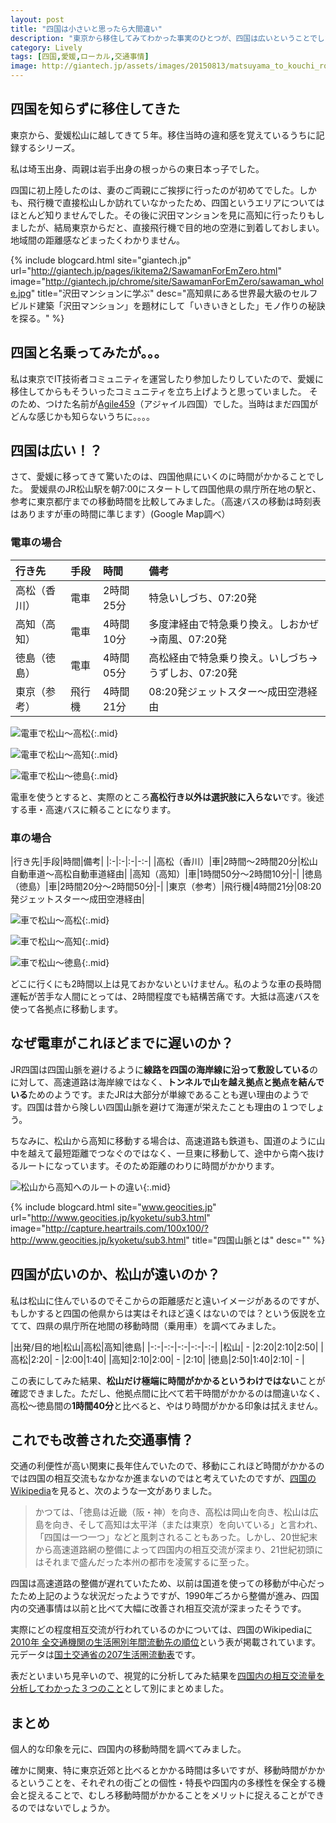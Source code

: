 ```yaml
---
layout: post
title: "四国は小さいと思ったら大間違い"
description: "東京から移住してみてわかった事実のひとつが、四国は広いということでした。移動時間という切り口で広さを表現してみました。"
category: Lively
tags: [四国,愛媛,ローカル,交通事情]
image: http://giantech.jp/assets/images/20150813/matsuyama_to_kouchi_routes.png
---
```


## 四国を知らずに移住してきた

東京から、愛媛松山に越してきて５年。移住当時の違和感を覚えているうちに記録するシリーズ。

私は埼玉出身、両親は岩手出身の根っからの東日本っ子でした。

四国に初上陸したのは、妻のご両親にご挨拶に行ったのが初めてでした。しかも、飛行機で直接松山しか訪れていなかったため、四国というエリアについてはほとんど知りませんでした。その後に沢田マンションを見に高知に行ったりもしましたが、結局東京からだと、直接飛行機で目的地の空港に到着しておしまい。地域間の距離感などまったくわかりません。

{% include blogcard.html site="giantech.jp" url="http://giantech.jp/pages/ikitema2/SawamanForEmZero.html" image="http://giantech.jp/chrome/site/SawamanForEmZero/sawaman_whole.jpg" title="沢田マンションに学ぶ" desc="高知県にある世界最大級のセルフビルド建築「沢田マンション」を題材にして「いきいきとした」モノ作りの秘訣を探る。" %}

## 四国と名乗ってみたが。。。

私は東京でIT技術者コミュニティを運営したり参加したりしていたので、愛媛に移住してからもそういったコミュニティを立ち上げようと思っていました。
そのため、つけた名前が[Agile459](http://agile459.github.io/)（アジャイル四国）でした。当時はまだ四国がどんな感じかも知らないうちに。。。。

## 四国は広い！？

さて、愛媛に移ってきて驚いたのは、四国他県にいくのに時間がかかることでした。
愛媛県のJR松山駅を朝7:00にスタートして四国他県の県庁所在地の駅と、参考に東京都庁までの移動時間を比較してみました。（高速バスの移動は時刻表はありますが車の時間に準じます）(Google Map調べ）

### 電車の場合

|行き先|手段|時間|備考|
|:---|:---|:---|:---|
|高松（香川）|電車|2時間25分|特急いしづち、07:20発|
|高知（高知）|電車|4時間10分|多度津経由で特急乗り換え。しおかぜ→南風、07:20発|
|徳島（徳島）|電車|4時間05分|高松経由で特急乗り換え。いしづち→うずしお、07:20発|
|東京（参考）|飛行機|4時間21分|08:20発ジェットスター〜成田空港経由|

![電車で松山〜高松](/assets/images/20150813/matsuyama_to_takamatsu_by_train.png "電車で松山〜高松"){:.mid}

![電車で松山〜高知](/assets/images/20150813/matsuyama_to_kouchi_by_train.png "電車で松山〜高知"){:.mid}

![電車で松山〜徳島](/assets/images/20150813/matsuyama_to_tokushima_by_train.png "電車で松山〜徳島"){:.mid}

電車を使うとすると、実際のところ**高松行き以外は選択肢に入らない**です。後述する車・高速バスに頼ることになります。

### 車の場合

|行き先|手段|時間|備考|
|:-|:-|:-|-:-|
|高松（香川）|車|2時間〜2時間20分|松山自動車道〜高松自動車道経由|
|高知（高知）|車|1時間50分〜2時間10分|-|
|徳島（徳島）|車|2時間20分〜2時間50分|-|
|東京（参考）|飛行機|4時間21分|08:20発ジェットスター〜成田空港経由|

![車で松山〜高松](/assets/images/20150813/matsuyama_to_takamatsu_by_car.png "車で松山〜高松"){:.mid}

![車で松山〜高知](/assets/images/20150813/matsuyama_to_kouchi_by_car.png "車で松山〜高知"){:.mid}

![車で松山〜徳島](/assets/images/20150813/matsuyama_to_tokushima_by_car.png "車で松山〜徳島"){:.mid}

どこに行くにも2時間以上は見ておかないといけません。私のような車の長時間運転が苦手な人間にとっては、2時間程度でも結構苦痛です。大抵は高速バスを使って各拠点に移動します。

## なぜ電車がこれほどまでに遅いのか？

JR四国は四国山脈を避けるように**線路を四国の海岸線に沿って敷設している**のに対して、高速道路は海岸線ではなく、**トンネルで山を越え拠点と拠点を結んでいる**ためのようです。またJRは大部分が単線であることも遅い理由のようです。四国は昔から険しい四国山脈を避けて海運が栄えたことも理由の１つでしょう。

ちなみに、松山から高知に移動する場合は、高速道路も鉄道も、国道のように山中を越えて最短距離でつなぐのではなく、一旦東に移動して、途中から南へ抜けるルートになっています。そのため距離のわりに時間がかかります。

![松山から高知へのルートの違い](/assets/images/20150813/matsuyama_to_kouchi_routes.png "松山から高知へのルートの違い"){:.mid}

{% include blogcard.html site="www.geocities.jp" url="http://www.geocities.jp/kyoketu/sub3.html" image="http://capture.heartrails.com/100x100/?http://www.geocities.jp/kyoketu/sub3.html" title="四国山脈とは" desc="" %}

## 四国が広いのか、松山が遠いのか？

私は松山に住んでいるのでそこからの距離感だと遠いイメージがあるのですが、もしかすると四国の他県からは実はそれほど遠くはないのでは？という仮説を立てて、四県の県庁所在地間の移動時間（乗用車）を調べてみました。

|出発/目的地|松山|高松|高知|徳島|
|-:-|-:-|-:-|-:-|-:-|
|松山| - |2:20|2:10|2:50|
|高松|2:20| - |2:00|1:40|
|高知|2:10|2:00| - |2:10|
|徳島|2:50|1:40|2:10| - |

この表にしてみた結果、**松山だけ極端に時間がかかるというわけではない**ことが確認できました。ただし、他拠点間に比べて若干時間がかかるのは間違いなく、高松〜徳島間の**1時間40分**と比べると、やはり時間がかかる印象は拭えません。

## これでも改善された交通事情？

交通の利便性が高い関東に長年住んでいたので、移動にこれほど時間がかかるのでは四国の相互交流もなかなか進まないのではと考えていたのですが、[四国のWikipedia](https://ja.wikipedia.org/wiki/四国)を見ると、次のような一文がありました。

> かつては、「徳島は近畿（阪・神）を向き、高松は岡山を向き、松山は広島を向き、そして高知は太平洋（または東京）を向いている」と言われ、「四国は一つ一つ」などと風刺されることもあった。しかし、20世紀末から高速道路網の整備によって四国内の相互交流が深まり、21世紀初頭にはそれまで盛んだった本州の都市を凌駕するに至った。

四国は高速道路の整備が遅れていたため、以前は国道を使っての移動が中心だったため上記のような状況だったようですが、1990年ごろから整備が進み、四国内の交通事情は以前と比べて大幅に改善され相互交流が深まったそうです。

実際にどの程度相互交流が行われているのかについては、四国のWikipediaに[2010年 全交通機関の生活圏別年間流動先の順位](https://goo.gl/Zm1DZs)という表が掲載されています。元データは[国土交通省の207生活圏流動表](http://www.mlit.go.jp/sogoseisaku/soukou/sogoseisaku_soukou_fr_000010.html)です。

表だといまいち見辛いので、視覚的に分析してみた結果を[四国内の相互交流量を分析してわかった３つのこと](/2015/08/17/traffic-interchange-in-shikoku-area/)として別にまとめました。

## まとめ

個人的な印象を元に、四国内の移動時間を調べてみました。

確かに関東、特に東京近郊と比べるとかかる時間は多いですが、移動時間がかかるということを、それぞれの街ごとの個性・特長や四国内の多様性を保全する機会と捉えることで、むしろ移動時間がかかることをメリットに捉えることができるのではないでしょうか。